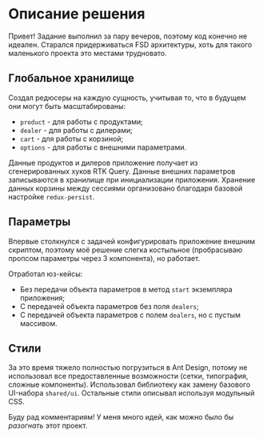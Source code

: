 # Описание решения

Привет! Задание выполнил за пару вечеров, поэтому код конечно не идеален. Старался придерживаться FSD архитектуры, хоть для такого маленького проекта это местами трудновато.

## Глобальное хранилище

Создал редюсеры на каждую сущность, учитывая то, что в будущем они могут быть масштабированы:
- `product` - для работы с продуктами;
- `dealer` - для работы с дилерами;
- `cart` - для работы с корзиной;
- `options` - для работы с внешними параметрами.

Данные продуктов и дилеров приложение получает из сгенерированных хуков RTK Query. Данные внешних параметров записываются в хранилище при инициализации приложения. Хранение данных корзины между сессиями организовано благодаря базовой настройке `redux-persist`. 

## Параметры

Впервые столкнулся с задачей конфигурировать приложение внешним скриптом, поэтому моё решение слегка костыльное (пробрасываю пропсом параметры через 3 компонента), но работает.

Отработал юз-кейсы:
- Без передачи объекта параметров в метод `start` экземпляра приложения; 
- С передачей объекта параметров без поля `dealers`;
- С передачей объекта параметров с полем `dealers`, но с пустым массивом.

## Стили

За это время тяжело полностью погрузиться в Ant Design, потому не использовал все предоставленные возможности (сетки, типография, сложные компоненты). Использовал библиотеку как замену базового UI-набора `shared/ui`. Остальные стили описывал используя модульный CSS.

Буду рад комментариям! У меня много идей, как можно было бы *разогнать* этот проект. 
